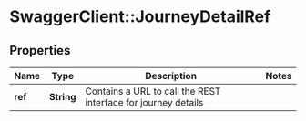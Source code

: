 # SwaggerClient::JourneyDetailRef

## Properties
Name | Type | Description | Notes
------------ | ------------- | ------------- | -------------
**ref** | **String** | Contains a URL to call the REST interface for journey details | 


